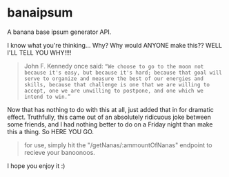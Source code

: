 # banaipsum

A banana base ipsum generator API.

I know what you're thinking... Why? Why would ANYONE make this?? WELL I'LL TELL YOU WHY!!!! 


>John F. Kennedy once said:
`
“We choose to go to the moon not because it's easy, but because it's hard; because that goal will serve to organize and measure the best of our energies and skills, because that challenge is one that we are willing to accept, one we are unwilling to postpone, and one which we intend to win.”
`

Now that has nothing to do with this at all, just added that in for dramatic effect. Truthfully, this came out of an absolutely ridicuous joke between some friends, and I had nothing better to do on a Friday night than make this a thing. So HERE YOU GO. 

>for use, simply hit the "/getNanas/:ammountOfNanas" endpoint to recieve your banoonoos.

I hope you enjoy it :) 
